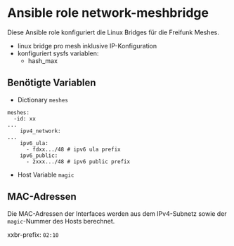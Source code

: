 # Ansible role network-meshbridge

Diese Ansible role konfiguriert die Linux Bridges für die Freifunk Meshes.

- linux bridge pro mesh inklusive IP-Konfiguration
- konfiguriert sysfs variablen:
  - hash_max

## Benötigte Variablen

- Dictionary `meshes`

```
meshes:
  -id: xx
...
    ipv4_network:
...
    ipv6_ula:
      - fdxx.../48 # ipv6 ula prefix
    ipv6_public:
      - 2xxx.../48 # ipv6 public prefix

```

- Host Variable `magic`

## MAC-Adressen

Die MAC-Adressen der Interfaces werden aus dem IPv4-Subnetz sowie der `magic`-Nummer des Hosts berechnet.

xxbr-prefix: `02:10`
